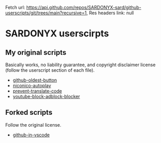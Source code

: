 Fetch url: https://api.github.com/repos/SARDONYX-sard/github-userscripts/git/trees/main?recursive=1,
  Res headers link: null
# SARDONYX userscirpts

## My original scripts

Basically works, no liability guarantee, and copyright disclaimer license (follow the userscript section of each file).

<!-- original scripts -->
- [github-oldest-button](https://github.com/SARDONYX-sard/github-userscripts/raw/main/src/github-oldest-button.user.js) 
- [niconico-autoplay](https://github.com/SARDONYX-sard/github-userscripts/raw/main/src/niconico-autoplay.user.js) 
- [prevent-translate-code](https://github.com/SARDONYX-sard/github-userscripts/raw/main/src/prevent-translate-code.user.js) 
- [youtube-block-adblock-blocker](https://github.com/SARDONYX-sard/github-userscripts/raw/main/src/youtube-block-adblock-blocker.user.js) 
<!-- original scripts end -->

## Forked scripts

Follow the original license.

<!-- forked scripts -->
- [github-in-vscode](https://github.com/SARDONYX-sard/github-userscripts/raw/main/src/fork/github-in-vscode.user.js) 
<!-- forked scripts end -->

